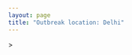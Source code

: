 ```yaml
---
layout: page
title: "Outbreak location: Delhi"
---
```

<div id="mapid">
<script src="https://buda-magenta.github.io/hazard_map/load_map.js"></script>
><script>
var marker_outbreak = L.marker([28.651718, 77.221939],{"autoPan": true}).addTo(map); marker_outbreak.bindTooltip("Delhi").openTooltip();

var circle_1 = L.circle([26.460914, 80.321759], {"pane": "markerPane", "color": "red", "fill": true, "fillOpacity": 0.2, "fillRule": "evenodd", "lineCap": "round", "lineJoin": "round", "opacity": 1.0, "radius": 76212, "stroke": true, "weight": 2}).addTo(map);
circle_1.bindTooltip("Kanpur<br>rank: 1<br>hazard index: 0.019053")

var circle_2 = L.circle([19.075990, 72.877393], {"pane": "markerPane", "color": "red", "fill": true, "fillOpacity": 0.2, "fillRule": "evenodd", "lineCap": "round", "lineJoin": "round", "opacity": 1.0, "radius": 68675, "stroke": true, "weight": 2}).addTo(map);
circle_2.bindTooltip("Mumbai<br>rank: 2<br>hazard index: 0.017169")

var circle_3 = L.circle([28.428262, 77.002700], {"pane": "markerPane", "color": "red", "fill": true, "fillOpacity": 0.2, "fillRule": "evenodd", "lineCap": "round", "lineJoin": "round", "opacity": 1.0, "radius": 56545, "stroke": true, "weight": 2}).addTo(map);
circle_3.bindTooltip("Gurgaon<br>rank: 3<br>hazard index: 0.014136")

var circle_4 = L.circle([26.838100, 80.934600], {"pane": "markerPane", "color": "red", "fill": true, "fillOpacity": 0.2, "fillRule": "evenodd", "lineCap": "round", "lineJoin": "round", "opacity": 1.0, "radius": 52350, "stroke": true, "weight": 2}).addTo(map);
circle_4.bindTooltip("Lucknow<br>rank: 4<br>hazard index: 0.013088")

var circle_5 = L.circle([28.402979, 77.310384], {"pane": "markerPane", "color": "red", "fill": true, "fillOpacity": 0.2, "fillRule": "evenodd", "lineCap": "round", "lineJoin": "round", "opacity": 1.0, "radius": 51907, "stroke": true, "weight": 2}).addTo(map);
circle_5.bindTooltip("Faridabad<br>rank: 5<br>hazard index: 0.012977")

var circle_6 = L.circle([25.531031, 78.652689], {"pane": "markerPane", "color": "red", "fill": true, "fillOpacity": 0.2, "fillRule": "evenodd", "lineCap": "round", "lineJoin": "round", "opacity": 1.0, "radius": 42737, "stroke": true, "weight": 2}).addTo(map);
circle_6.bindTooltip("Jhansi<br>rank: 6<br>hazard index: 0.010684")

var circle_7 = L.circle([28.901090, 76.580193], {"pane": "markerPane", "color": "red", "fill": true, "fillOpacity": 0.2, "fillRule": "evenodd", "lineCap": "round", "lineJoin": "round", "opacity": 1.0, "radius": 41158, "stroke": true, "weight": 2}).addTo(map);
circle_7.bindTooltip("Rohtak<br>rank: 7<br>hazard index: 0.010290")

var circle_8 = L.circle([30.909016, 75.851601], {"pane": "markerPane", "color": "red", "fill": true, "fillOpacity": 0.2, "fillRule": "evenodd", "lineCap": "round", "lineJoin": "round", "opacity": 1.0, "radius": 36150, "stroke": true, "weight": 2}).addTo(map);
circle_8.bindTooltip("Ludhiana<br>rank: 8<br>hazard index: 0.009038")

var circle_9 = L.circle([12.979120, 77.591300], {"pane": "markerPane", "color": "red", "fill": true, "fillOpacity": 0.2, "fillRule": "evenodd", "lineCap": "round", "lineJoin": "round", "opacity": 1.0, "radius": 36138, "stroke": true, "weight": 2}).addTo(map);
circle_9.bindTooltip("Bangalore<br>rank: 9<br>hazard index: 0.009035")

var circle_10 = L.circle([28.863842, 78.805778], {"pane": "markerPane", "color": "red", "fill": true, "fillOpacity": 0.2, "fillRule": "evenodd", "lineCap": "round", "lineJoin": "round", "opacity": 1.0, "radius": 36068, "stroke": true, "weight": 2}).addTo(map);
circle_10.bindTooltip("Moradabad<br>rank: 10<br>hazard index: 0.009017")

var circle_11 = L.circle([29.000653, 77.768229], {"pane": "markerPane", "color": "red", "fill": true, "fillOpacity": 0.2, "fillRule": "evenodd", "lineCap": "round", "lineJoin": "round", "opacity": 1.0, "radius": 34835, "stroke": true, "weight": 2}).addTo(map);
circle_11.bindTooltip("Meerut<br>rank: 11<br>hazard index: 0.008709")

var circle_12 = L.circle([22.541418, 88.357691], {"pane": "markerPane", "color": "red", "fill": true, "fillOpacity": 0.2, "fillRule": "evenodd", "lineCap": "round", "lineJoin": "round", "opacity": 1.0, "radius": 30493, "stroke": true, "weight": 2}).addTo(map);
circle_12.bindTooltip("Kolkata<br>rank: 12<br>hazard index: 0.007623")

var circle_13 = L.circle([29.988077, 77.508130], {"pane": "markerPane", "color": "red", "fill": true, "fillOpacity": 0.2, "fillRule": "evenodd", "lineCap": "round", "lineJoin": "round", "opacity": 1.0, "radius": 26900, "stroke": true, "weight": 2}).addTo(map);
circle_13.bindTooltip("Saharanpur<br>rank: 13<br>hazard index: 0.006725")

var circle_14 = L.circle([25.609324, 85.123525], {"pane": "markerPane", "color": "red", "fill": true, "fillOpacity": 0.2, "fillRule": "evenodd", "lineCap": "round", "lineJoin": "round", "opacity": 1.0, "radius": 25959, "stroke": true, "weight": 2}).addTo(map);
circle_14.bindTooltip("Patna<br>rank: 14<br>hazard index: 0.006490")

var circle_15 = L.circle([23.021624, 72.579707], {"pane": "markerPane", "color": "red", "fill": true, "fillOpacity": 0.2, "fillRule": "evenodd", "lineCap": "round", "lineJoin": "round", "opacity": 1.0, "radius": 25952, "stroke": true, "weight": 2}).addTo(map);
circle_15.bindTooltip("Ahmedabad<br>rank: 15<br>hazard index: 0.006488")

var circle_16 = L.circle([27.175255, 78.009816], {"pane": "markerPane", "color": "red", "fill": true, "fillOpacity": 0.2, "fillRule": "evenodd", "lineCap": "round", "lineJoin": "round", "opacity": 1.0, "radius": 25301, "stroke": true, "weight": 2}).addTo(map);
circle_16.bindTooltip("Agra<br>rank: 16<br>hazard index: 0.006325")

var circle_17 = L.circle([17.388786, 78.461065], {"pane": "markerPane", "color": "red", "fill": true, "fillOpacity": 0.2, "fillRule": "evenodd", "lineCap": "round", "lineJoin": "round", "opacity": 1.0, "radius": 25286, "stroke": true, "weight": 2}).addTo(map);
circle_17.bindTooltip("Hyderabad<br>rank: 17<br>hazard index: 0.006322")

var circle_18 = L.circle([26.915458, 75.818982], {"pane": "markerPane", "color": "red", "fill": true, "fillOpacity": 0.2, "fillRule": "evenodd", "lineCap": "round", "lineJoin": "round", "opacity": 1.0, "radius": 24549, "stroke": true, "weight": 2}).addTo(map);
circle_18.bindTooltip("Jaipur<br>rank: 18<br>hazard index: 0.006137")

var circle_19 = L.circle([27.876990, 78.137290], {"pane": "markerPane", "color": "red", "fill": true, "fillOpacity": 0.2, "fillRule": "evenodd", "lineCap": "round", "lineJoin": "round", "opacity": 1.0, "radius": 23153, "stroke": true, "weight": 2}).addTo(map);
circle_19.bindTooltip("Aligarh<br>rank: 19<br>hazard index: 0.005788")

var circle_20 = L.circle([29.003314, 77.016732], {"pane": "markerPane", "color": "red", "fill": true, "fillOpacity": 0.2, "fillRule": "evenodd", "lineCap": "round", "lineJoin": "round", "opacity": 1.0, "radius": 22980, "stroke": true, "weight": 2}).addTo(map);
circle_20.bindTooltip("Sonipat<br>rank: 20<br>hazard index: 0.005745")

var circle_21 = L.circle([28.733400, 77.298600], {"pane": "markerPane", "color": "red", "fill": true, "fillOpacity": 0.2, "fillRule": "evenodd", "lineCap": "round", "lineJoin": "round", "opacity": 1.0, "radius": 22836, "stroke": true, "weight": 2}).addTo(map);
circle_21.bindTooltip("Loni<br>rank: 21<br>hazard index: 0.005709")

var circle_22 = L.circle([13.083694, 80.270186], {"pane": "markerPane", "color": "red", "fill": true, "fillOpacity": 0.2, "fillRule": "evenodd", "lineCap": "round", "lineJoin": "round", "opacity": 1.0, "radius": 22038, "stroke": true, "weight": 2}).addTo(map);
circle_22.bindTooltip("Chennai<br>rank: 22<br>hazard index: 0.005510")

var circle_23 = L.circle([18.521428, 73.854454], {"pane": "markerPane", "color": "red", "fill": true, "fillOpacity": 0.2, "fillRule": "evenodd", "lineCap": "round", "lineJoin": "round", "opacity": 1.0, "radius": 21507, "stroke": true, "weight": 2}).addTo(map);
circle_23.bindTooltip("Pune<br>rank: 23<br>hazard index: 0.005377")

var circle_24 = L.circle([30.733442, 76.779714], {"pane": "markerPane", "color": "red", "fill": true, "fillOpacity": 0.2, "fillRule": "evenodd", "lineCap": "round", "lineJoin": "round", "opacity": 1.0, "radius": 21327, "stroke": true, "weight": 2}).addTo(map);
circle_24.bindTooltip("Chandigarh<br>rank: 24<br>hazard index: 0.005332")

var circle_25 = L.circle([25.438130, 81.833800], {"pane": "markerPane", "color": "red", "fill": true, "fillOpacity": 0.2, "fillRule": "evenodd", "lineCap": "round", "lineJoin": "round", "opacity": 1.0, "radius": 18467, "stroke": true, "weight": 2}).addTo(map);
circle_25.bindTooltip("Allahabad<br>rank: 25<br>hazard index: 0.004617")

var circle_26 = L.circle([31.634308, 74.873679], {"pane": "markerPane", "color": "red", "fill": true, "fillOpacity": 0.2, "fillRule": "evenodd", "lineCap": "round", "lineJoin": "round", "opacity": 1.0, "radius": 18256, "stroke": true, "weight": 2}).addTo(map);
circle_26.bindTooltip("Amritsar<br>rank: 26<br>hazard index: 0.004564")

var circle_27 = L.circle([28.660965, 76.834676], {"pane": "markerPane", "color": "red", "fill": true, "fillOpacity": 0.2, "fillRule": "evenodd", "lineCap": "round", "lineJoin": "round", "opacity": 1.0, "radius": 18141, "stroke": true, "weight": 2}).addTo(map);
circle_27.bindTooltip("Bahadurgarh<br>rank: 27<br>hazard index: 0.004535")

var circle_28 = L.circle([29.391275, 76.977167], {"pane": "markerPane", "color": "red", "fill": true, "fillOpacity": 0.2, "fillRule": "evenodd", "lineCap": "round", "lineJoin": "round", "opacity": 1.0, "radius": 16804, "stroke": true, "weight": 2}).addTo(map);
circle_28.bindTooltip("Panipat<br>rank: 28<br>hazard index: 0.004201")

var circle_29 = L.circle([31.292011, 75.568058], {"pane": "markerPane", "color": "red", "fill": true, "fillOpacity": 0.2, "fillRule": "evenodd", "lineCap": "round", "lineJoin": "round", "opacity": 1.0, "radius": 16195, "stroke": true, "weight": 2}).addTo(map);
circle_29.bindTooltip("Jalandhar<br>rank: 29<br>hazard index: 0.004049")

var circle_30 = L.circle([28.753900, 77.399900], {"pane": "markerPane", "color": "red", "fill": true, "fillOpacity": 0.2, "fillRule": "evenodd", "lineCap": "round", "lineJoin": "round", "opacity": 1.0, "radius": 15362, "stroke": true, "weight": 2}).addTo(map);
circle_30.bindTooltip("Khora<br>rank: 30<br>hazard index: 0.003841")

var circle_31 = L.circle([25.335649, 83.007629], {"pane": "markerPane", "color": "red", "fill": true, "fillOpacity": 0.2, "fillRule": "evenodd", "lineCap": "round", "lineJoin": "round", "opacity": 1.0, "radius": 13385, "stroke": true, "weight": 2}).addTo(map);
circle_31.bindTooltip("Varanasi<br>rank: 31<br>hazard index: 0.003346")

var circle_32 = L.circle([29.301826, 76.338471], {"pane": "markerPane", "color": "red", "fill": true, "fillOpacity": 0.2, "fillRule": "evenodd", "lineCap": "round", "lineJoin": "round", "opacity": 1.0, "radius": 13036, "stroke": true, "weight": 2}).addTo(map);
circle_32.bindTooltip("Jind<br>rank: 32<br>hazard index: 0.003259")

var circle_33 = L.circle([28.457876, 79.405571], {"pane": "markerPane", "color": "red", "fill": true, "fillOpacity": 0.2, "fillRule": "evenodd", "lineCap": "round", "lineJoin": "round", "opacity": 1.0, "radius": 12914, "stroke": true, "weight": 2}).addTo(map);
circle_33.bindTooltip("Bareilly<br>rank: 33<br>hazard index: 0.003229")

var circle_34 = L.circle([15.398403, 73.812918], {"pane": "markerPane", "color": "red", "fill": true, "fillOpacity": 0.2, "fillRule": "evenodd", "lineCap": "round", "lineJoin": "round", "opacity": 1.0, "radius": 12830, "stroke": true, "weight": 2}).addTo(map);
circle_34.bindTooltip("Vasco Da Gama<br>rank: 34<br>hazard index: 0.003208")

var circle_35 = L.circle([26.180598, 91.753943], {"pane": "markerPane", "color": "red", "fill": true, "fillOpacity": 0.2, "fillRule": "evenodd", "lineCap": "round", "lineJoin": "round", "opacity": 1.0, "radius": 12599, "stroke": true, "weight": 2}).addTo(map);
circle_35.bindTooltip("Guwahati<br>rank: 35<br>hazard index: 0.003150")

var circle_36 = L.circle([29.448006, 77.740685], {"pane": "markerPane", "color": "red", "fill": true, "fillOpacity": 0.2, "fillRule": "evenodd", "lineCap": "round", "lineJoin": "round", "opacity": 1.0, "radius": 12439, "stroke": true, "weight": 2}).addTo(map);
circle_36.bindTooltip("Muzaffarnagar<br>rank: 36<br>hazard index: 0.003110")

var circle_37 = L.circle([28.740613, 77.835426], {"pane": "markerPane", "color": "red", "fill": true, "fillOpacity": 0.2, "fillRule": "evenodd", "lineCap": "round", "lineJoin": "round", "opacity": 1.0, "radius": 11754, "stroke": true, "weight": 2}).addTo(map);
circle_37.bindTooltip("Hapur<br>rank: 37<br>hazard index: 0.002939")

var circle_38 = L.circle([29.680327, 76.989625], {"pane": "markerPane", "color": "red", "fill": true, "fillOpacity": 0.2, "fillRule": "evenodd", "lineCap": "round", "lineJoin": "round", "opacity": 1.0, "radius": 11558, "stroke": true, "weight": 2}).addTo(map);
circle_38.bindTooltip("Karnal<br>rank: 38<br>hazard index: 0.002890")

var circle_39 = L.circle([28.570784, 77.327107], {"pane": "markerPane", "color": "red", "fill": true, "fillOpacity": 0.2, "fillRule": "evenodd", "lineCap": "round", "lineJoin": "round", "opacity": 1.0, "radius": 11385, "stroke": true, "weight": 2}).addTo(map);
circle_39.bindTooltip("Noida<br>rank: 39<br>hazard index: 0.002846")

var circle_40 = L.circle([34.074744, 74.820444], {"pane": "markerPane", "color": "red", "fill": true, "fillOpacity": 0.2, "fillRule": "evenodd", "lineCap": "round", "lineJoin": "round", "opacity": 1.0, "radius": 11242, "stroke": true, "weight": 2}).addTo(map);
circle_40.bindTooltip("Srinagar<br>rank: 40<br>hazard index: 0.002811")

var circle_41 = L.circle([23.258486, 77.401989], {"pane": "markerPane", "color": "red", "fill": true, "fillOpacity": 0.2, "fillRule": "evenodd", "lineCap": "round", "lineJoin": "round", "opacity": 1.0, "radius": 11153, "stroke": true, "weight": 2}).addTo(map);
circle_41.bindTooltip("Bhopal<br>rank: 41<br>hazard index: 0.002788")

var circle_42 = L.circle([28.794068, 79.185930], {"pane": "markerPane", "color": "red", "fill": true, "fillOpacity": 0.2, "fillRule": "evenodd", "lineCap": "round", "lineJoin": "round", "opacity": 1.0, "radius": 10582, "stroke": true, "weight": 2}).addTo(map);
circle_42.bindTooltip("Rampur<br>rank: 42<br>hazard index: 0.002646")

var circle_43 = L.circle([21.149813, 79.082056], {"pane": "markerPane", "color": "red", "fill": true, "fillOpacity": 0.2, "fillRule": "evenodd", "lineCap": "round", "lineJoin": "round", "opacity": 1.0, "radius": 10464, "stroke": true, "weight": 2}).addTo(map);
circle_43.bindTooltip("Nagpur<br>rank: 43<br>hazard index: 0.002616")

var circle_44 = L.circle([27.177366, 78.389912], {"pane": "markerPane", "color": "red", "fill": true, "fillOpacity": 0.2, "fillRule": "evenodd", "lineCap": "round", "lineJoin": "round", "opacity": 1.0, "radius": 10369, "stroke": true, "weight": 2}).addTo(map);
circle_44.bindTooltip("Firozabad<br>rank: 44<br>hazard index: 0.002592")

var circle_45 = L.circle([20.266777, 85.843559], {"pane": "markerPane", "color": "red", "fill": true, "fillOpacity": 0.2, "fillRule": "evenodd", "lineCap": "round", "lineJoin": "round", "opacity": 1.0, "radius": 10185, "stroke": true, "weight": 2}).addTo(map);
circle_45.bindTooltip("Bhubaneswar<br>rank: 45<br>hazard index: 0.002546")

var circle_46 = L.circle([30.325565, 78.043681], {"pane": "markerPane", "color": "red", "fill": true, "fillOpacity": 0.2, "fillRule": "evenodd", "lineCap": "round", "lineJoin": "round", "opacity": 1.0, "radius": 10091, "stroke": true, "weight": 2}).addTo(map);
circle_46.bindTooltip("Dehradun<br>rank: 46<br>hazard index: 0.002523")

var circle_47 = L.circle([32.718561, 74.858092], {"pane": "markerPane", "color": "red", "fill": true, "fillOpacity": 0.2, "fillRule": "evenodd", "lineCap": "round", "lineJoin": "round", "opacity": 1.0, "radius": 9918, "stroke": true, "weight": 2}).addTo(map);
circle_47.bindTooltip("Jammu<br>rank: 47<br>hazard index: 0.002480")

var circle_48 = L.circle([27.633333, 77.583333], {"pane": "markerPane", "color": "red", "fill": true, "fillOpacity": 0.2, "fillRule": "evenodd", "lineCap": "round", "lineJoin": "round", "opacity": 1.0, "radius": 9707, "stroke": true, "weight": 2}).addTo(map);
circle_48.bindTooltip("Mathura<br>rank: 48<br>hazard index: 0.002427")

var circle_49 = L.circle([23.370035, 85.325013], {"pane": "markerPane", "color": "red", "fill": true, "fillOpacity": 0.2, "fillRule": "evenodd", "lineCap": "round", "lineJoin": "round", "opacity": 1.0, "radius": 9267, "stroke": true, "weight": 2}).addTo(map);
circle_49.bindTooltip("Ranchi<br>rank: 49<br>hazard index: 0.002317")

var circle_50 = L.circle([29.938447, 78.145298], {"pane": "markerPane", "color": "red", "fill": true, "fillOpacity": 0.2, "fillRule": "evenodd", "lineCap": "round", "lineJoin": "round", "opacity": 1.0, "radius": 8576, "stroke": true, "weight": 2}).addTo(map);
circle_50.bindTooltip("Haridwar<br>rank: 50<br>hazard index: 0.002144")

var circle_51 = L.circle([30.179115, 75.047102], {"pane": "markerPane", "color": "red", "fill": true, "fillOpacity": 0.2, "fillRule": "evenodd", "lineCap": "round", "lineJoin": "round", "opacity": 1.0, "radius": 8202, "stroke": true, "weight": 2}).addTo(map);
circle_51.bindTooltip("Bathinda<br>rank: 51<br>hazard index: 0.002051")

var circle_52 = L.circle([26.698885, 88.320030], {"pane": "markerPane", "color": "red", "fill": true, "fillOpacity": 0.2, "fillRule": "evenodd", "lineCap": "round", "lineJoin": "round", "opacity": 1.0, "radius": 8170, "stroke": true, "weight": 2}).addTo(map);
circle_52.bindTooltip("Bagdogra<br>rank: 52<br>hazard index: 0.002043")

var circle_53 = L.circle([22.720362, 75.868200], {"pane": "markerPane", "color": "red", "fill": true, "fillOpacity": 0.2, "fillRule": "evenodd", "lineCap": "round", "lineJoin": "round", "opacity": 1.0, "radius": 7724, "stroke": true, "weight": 2}).addTo(map);
circle_53.bindTooltip("Indore<br>rank: 53<br>hazard index: 0.001931")

var circle_54 = L.circle([21.170200, 72.831100], {"pane": "markerPane", "color": "red", "fill": true, "fillOpacity": 0.2, "fillRule": "evenodd", "lineCap": "round", "lineJoin": "round", "opacity": 1.0, "radius": 7724, "stroke": true, "weight": 2}).addTo(map);
circle_54.bindTooltip("Surat<br>rank: 54<br>hazard index: 0.001931")

var circle_55 = L.circle([28.195647, 76.616518], {"pane": "markerPane", "color": "red", "fill": true, "fillOpacity": 0.2, "fillRule": "evenodd", "lineCap": "round", "lineJoin": "round", "opacity": 1.0, "radius": 7697, "stroke": true, "weight": 2}).addTo(map);
circle_55.bindTooltip("Rewari<br>rank: 55<br>hazard index: 0.001924")

var circle_56 = L.circle([28.793170, 76.139128], {"pane": "markerPane", "color": "red", "fill": true, "fillOpacity": 0.2, "fillRule": "evenodd", "lineCap": "round", "lineJoin": "round", "opacity": 1.0, "radius": 7603, "stroke": true, "weight": 2}).addTo(map);
circle_56.bindTooltip("Bhiwani<br>rank: 56<br>hazard index: 0.001901")

var circle_57 = L.circle([30.209087, 76.339872], {"pane": "markerPane", "color": "red", "fill": true, "fillOpacity": 0.2, "fillRule": "evenodd", "lineCap": "round", "lineJoin": "round", "opacity": 1.0, "radius": 7413, "stroke": true, "weight": 2}).addTo(map);
circle_57.bindTooltip("Patiala<br>rank: 57<br>hazard index: 0.001853")

var circle_58 = L.circle([29.168807, 75.746110], {"pane": "markerPane", "color": "red", "fill": true, "fillOpacity": 0.2, "fillRule": "evenodd", "lineCap": "round", "lineJoin": "round", "opacity": 1.0, "radius": 7198, "stroke": true, "weight": 2}).addTo(map);
circle_58.bindTooltip("Hisar<br>rank: 58<br>hazard index: 0.001800")

var circle_59 = L.circle([26.203725, 78.157363], {"pane": "markerPane", "color": "red", "fill": true, "fillOpacity": 0.2, "fillRule": "evenodd", "lineCap": "round", "lineJoin": "round", "opacity": 1.0, "radius": 6879, "stroke": true, "weight": 2}).addTo(map);
circle_59.bindTooltip("Gwalior<br>rank: 59<br>hazard index: 0.001720")

var circle_60 = L.circle([9.931308, 76.267414], {"pane": "markerPane", "color": "red", "fill": true, "fillOpacity": 0.2, "fillRule": "evenodd", "lineCap": "round", "lineJoin": "round", "opacity": 1.0, "radius": 6677, "stroke": true, "weight": 2}).addTo(map);
circle_60.bindTooltip("Kochi<br>rank: 60<br>hazard index: 0.001669")

var circle_61 = L.circle([30.384367, 76.770421], {"pane": "markerPane", "color": "red", "fill": true, "fillOpacity": 0.2, "fillRule": "evenodd", "lineCap": "round", "lineJoin": "round", "opacity": 1.0, "radius": 6597, "stroke": true, "weight": 2}).addTo(map);
circle_61.bindTooltip("Ambala<br>rank: 61<br>hazard index: 0.001649")

var circle_62 = L.circle([27.639077, 76.614452], {"pane": "markerPane", "color": "red", "fill": true, "fillOpacity": 0.2, "fillRule": "evenodd", "lineCap": "round", "lineJoin": "round", "opacity": 1.0, "radius": 6413, "stroke": true, "weight": 2}).addTo(map);
circle_62.bindTooltip("Alwar<br>rank: 62<br>hazard index: 0.001603")

var circle_63 = L.circle([25.196826, 76.000893], {"pane": "markerPane", "color": "red", "fill": true, "fillOpacity": 0.2, "fillRule": "evenodd", "lineCap": "round", "lineJoin": "round", "opacity": 1.0, "radius": 6151, "stroke": true, "weight": 2}).addTo(map);
circle_63.bindTooltip("Kota<br>rank: 63<br>hazard index: 0.001538")

var circle_64 = L.circle([28.923397, 78.488317], {"pane": "markerPane", "color": "red", "fill": true, "fillOpacity": 0.2, "fillRule": "evenodd", "lineCap": "round", "lineJoin": "round", "opacity": 1.0, "radius": 6068, "stroke": true, "weight": 2}).addTo(map);
circle_64.bindTooltip("Amroha<br>rank: 64<br>hazard index: 0.001517")

var circle_65 = L.circle([26.296772, 73.035143], {"pane": "markerPane", "color": "red", "fill": true, "fillOpacity": 0.2, "fillRule": "evenodd", "lineCap": "round", "lineJoin": "round", "opacity": 1.0, "radius": 5963, "stroke": true, "weight": 2}).addTo(map);
circle_65.bindTooltip("Jodhpur<br>rank: 65<br>hazard index: 0.001491")

var circle_66 = L.circle([21.237947, 81.633683], {"pane": "markerPane", "color": "red", "fill": true, "fillOpacity": 0.2, "fillRule": "evenodd", "lineCap": "round", "lineJoin": "round", "opacity": 1.0, "radius": 5822, "stroke": true, "weight": 2}).addTo(map);
circle_66.bindTooltip("Raipur<br>rank: 66<br>hazard index: 0.001456")

var circle_67 = L.circle([29.500882, 77.348383], {"pane": "markerPane", "color": "red", "fill": true, "fillOpacity": 0.2, "fillRule": "evenodd", "lineCap": "round", "lineJoin": "round", "opacity": 1.0, "radius": 5409, "stroke": true, "weight": 2}).addTo(map);
circle_67.bindTooltip("Shamli<br>rank: 67<br>hazard index: 0.001352")

var circle_68 = L.circle([22.297314, 73.194257], {"pane": "markerPane", "color": "red", "fill": true, "fillOpacity": 0.2, "fillRule": "evenodd", "lineCap": "round", "lineJoin": "round", "opacity": 1.0, "radius": 5323, "stroke": true, "weight": 2}).addTo(map);
circle_68.bindTooltip("Vadodara<br>rank: 68<br>hazard index: 0.001331")

var circle_69 = L.circle([27.265212, 77.369126], {"pane": "markerPane", "color": "red", "fill": true, "fillOpacity": 0.2, "fillRule": "evenodd", "lineCap": "round", "lineJoin": "round", "opacity": 1.0, "radius": 5200, "stroke": true, "weight": 2}).addTo(map);
circle_69.bindTooltip("Bharatpur<br>rank: 69<br>hazard index: 0.001300")

var circle_70 = L.circle([29.154148, 77.305954], {"pane": "markerPane", "color": "red", "fill": true, "fillOpacity": 0.2, "fillRule": "evenodd", "lineCap": "round", "lineJoin": "round", "opacity": 1.0, "radius": 5145, "stroke": true, "weight": 2}).addTo(map);
circle_70.bindTooltip("Baraut<br>rank: 70<br>hazard index: 0.001286")

var circle_71 = L.circle([30.129326, 77.245483], {"pane": "markerPane", "color": "red", "fill": true, "fillOpacity": 0.2, "fillRule": "evenodd", "lineCap": "round", "lineJoin": "round", "opacity": 1.0, "radius": 4823, "stroke": true, "weight": 2}).addTo(map);
circle_71.bindTooltip("Jagadhri<br>rank: 71<br>hazard index: 0.001206")

var circle_72 = L.circle([26.671329, 83.364583], {"pane": "markerPane", "color": "red", "fill": true, "fillOpacity": 0.2, "fillRule": "evenodd", "lineCap": "round", "lineJoin": "round", "opacity": 1.0, "radius": 4591, "stroke": true, "weight": 2}).addTo(map);
circle_72.bindTooltip("Gorakhpur<br>rank: 72<br>hazard index: 0.001148")

var circle_73 = L.circle([28.015929, 73.317137], {"pane": "markerPane", "color": "red", "fill": true, "fillOpacity": 0.2, "fillRule": "evenodd", "lineCap": "round", "lineJoin": "round", "opacity": 1.0, "radius": 4564, "stroke": true, "weight": 2}).addTo(map);
circle_73.bindTooltip("Bikaner<br>rank: 73<br>hazard index: 0.001141")

var circle_74 = L.circle([24.578721, 73.686257], {"pane": "markerPane", "color": "red", "fill": true, "fillOpacity": 0.2, "fillRule": "evenodd", "lineCap": "round", "lineJoin": "round", "opacity": 1.0, "radius": 4452, "stroke": true, "weight": 2}).addTo(map);
circle_74.bindTooltip("Udaipur<br>rank: 74<br>hazard index: 0.001113")

var circle_75 = L.circle([28.176959, 77.373112], {"pane": "markerPane", "color": "red", "fill": true, "fillOpacity": 0.2, "fillRule": "evenodd", "lineCap": "round", "lineJoin": "round", "opacity": 1.0, "radius": 4231, "stroke": true, "weight": 2}).addTo(map);
circle_75.bindTooltip("Palwal<br>rank: 75<br>hazard index: 0.001058")

var circle_76 = L.circle([29.869350, 77.890212], {"pane": "markerPane", "color": "red", "fill": true, "fillOpacity": 0.2, "fillRule": "evenodd", "lineCap": "round", "lineJoin": "round", "opacity": 1.0, "radius": 4121, "stroke": true, "weight": 2}).addTo(map);
circle_76.bindTooltip("Roorkee<br>rank: 76<br>hazard index: 0.001030")

var circle_77 = L.circle([19.194329, 72.970178], {"pane": "markerPane", "color": "red", "fill": true, "fillOpacity": 0.2, "fillRule": "evenodd", "lineCap": "round", "lineJoin": "round", "opacity": 1.0, "radius": 3840, "stroke": true, "weight": 2}).addTo(map);
circle_77.bindTooltip("Thane<br>rank: 77<br>hazard index: 0.000960")

var circle_78 = L.circle([28.826162, 77.541656], {"pane": "markerPane", "color": "red", "fill": true, "fillOpacity": 0.2, "fillRule": "evenodd", "lineCap": "round", "lineJoin": "round", "opacity": 1.0, "radius": 3721, "stroke": true, "weight": 2}).addTo(map);
circle_78.bindTooltip("Modinagar<br>rank: 78<br>hazard index: 0.000930")

var circle_79 = L.circle([8.576971, 77.050125], {"pane": "markerPane", "color": "red", "fill": true, "fillOpacity": 0.2, "fillRule": "evenodd", "lineCap": "round", "lineJoin": "round", "opacity": 1.0, "radius": 3483, "stroke": true, "weight": 2}).addTo(map);
circle_79.bindTooltip("Thiruvananthapuram<br>rank: 79<br>hazard index: 0.000871")

var circle_80 = L.circle([17.723128, 83.301284], {"pane": "markerPane", "color": "red", "fill": true, "fillOpacity": 0.2, "fillRule": "evenodd", "lineCap": "round", "lineJoin": "round", "opacity": 1.0, "radius": 3433, "stroke": true, "weight": 2}).addTo(map);
circle_80.bindTooltip("Visakhapatnam<br>rank: 80<br>hazard index: 0.000858")

var circle_81 = L.circle([28.388861, 77.974798], {"pane": "markerPane", "color": "red", "fill": true, "fillOpacity": 0.2, "fillRule": "evenodd", "lineCap": "round", "lineJoin": "round", "opacity": 1.0, "radius": 3315, "stroke": true, "weight": 2}).addTo(map);
circle_81.bindTooltip("Bulandshahr<br>rank: 81<br>hazard index: 0.000829")

var circle_82 = L.circle([26.469100, 74.639000], {"pane": "markerPane", "color": "red", "fill": true, "fillOpacity": 0.2, "fillRule": "evenodd", "lineCap": "round", "lineJoin": "round", "opacity": 1.0, "radius": 3259, "stroke": true, "weight": 2}).addTo(map);
circle_82.bindTooltip("Ajmer<br>rank: 82<br>hazard index: 0.000815")

var circle_83 = L.circle([28.618753, 78.550874], {"pane": "markerPane", "color": "red", "fill": true, "fillOpacity": 0.2, "fillRule": "evenodd", "lineCap": "round", "lineJoin": "round", "opacity": 1.0, "radius": 3217, "stroke": true, "weight": 2}).addTo(map);
circle_83.bindTooltip("Sambhal<br>rank: 83<br>hazard index: 0.000804")

var circle_84 = L.circle([11.001812, 76.962842], {"pane": "markerPane", "color": "red", "fill": true, "fillOpacity": 0.2, "fillRule": "evenodd", "lineCap": "round", "lineJoin": "round", "opacity": 1.0, "radius": 3091, "stroke": true, "weight": 2}).addTo(map);
circle_84.bindTooltip("Coimbatore<br>rank: 84<br>hazard index: 0.000773")

var circle_85 = L.circle([30.211200, 77.286390], {"pane": "markerPane", "color": "red", "fill": true, "fillOpacity": 0.2, "fillRule": "evenodd", "lineCap": "round", "lineJoin": "round", "opacity": 1.0, "radius": 3015, "stroke": true, "weight": 2}).addTo(map);
circle_85.bindTooltip("Yamunanagar<br>rank: 85<br>hazard index: 0.000754")

var circle_86 = L.circle([27.912633, 79.746563], {"pane": "markerPane", "color": "red", "fill": true, "fillOpacity": 0.2, "fillRule": "evenodd", "lineCap": "round", "lineJoin": "round", "opacity": 1.0, "radius": 2891, "stroke": true, "weight": 2}).addTo(map);
circle_86.bindTooltip("Shahjahanpur<br>rank: 86<br>hazard index: 0.000723")

var circle_87 = L.circle([16.508759, 80.618510], {"pane": "markerPane", "color": "red", "fill": true, "fillOpacity": 0.2, "fillRule": "evenodd", "lineCap": "round", "lineJoin": "round", "opacity": 1.0, "radius": 2665, "stroke": true, "weight": 2}).addTo(map);
circle_87.bindTooltip("Vijayawada<br>rank: 87<br>hazard index: 0.000666")

var circle_88 = L.circle([24.796436, 85.007956], {"pane": "markerPane", "color": "red", "fill": true, "fillOpacity": 0.2, "fillRule": "evenodd", "lineCap": "round", "lineJoin": "round", "opacity": 1.0, "radius": 2660, "stroke": true, "weight": 2}).addTo(map);
circle_88.bindTooltip("Gaya<br>rank: 88<br>hazard index: 0.000665")

var circle_89 = L.circle([28.651718, 77.221939], {"pane": "markerPane", "color": "red", "fill": true, "fillOpacity": 0.2, "fillRule": "evenodd", "lineCap": "round", "lineJoin": "round", "opacity": 1.0, "radius": 2594, "stroke": true, "weight": 2}).addTo(map);
circle_89.bindTooltip("Dehri<br>rank: 89<br>hazard index: 0.000649")

var circle_90 = L.circle([28.068312, 79.046073], {"pane": "markerPane", "color": "red", "fill": true, "fillOpacity": 0.2, "fillRule": "evenodd", "lineCap": "round", "lineJoin": "round", "opacity": 1.0, "radius": 2580, "stroke": true, "weight": 2}).addTo(map);
circle_90.bindTooltip("Budaun<br>rank: 90<br>hazard index: 0.000645")

var circle_91 = L.circle([28.079690, 75.541768], {"pane": "markerPane", "color": "red", "fill": true, "fillOpacity": 0.2, "fillRule": "evenodd", "lineCap": "round", "lineJoin": "round", "opacity": 1.0, "radius": 2514, "stroke": true, "weight": 2}).addTo(map);
circle_91.bindTooltip("Jhunjhunun<br>rank: 91<br>hazard index: 0.000629")

var circle_92 = L.circle([27.573243, 78.111739], {"pane": "markerPane", "color": "red", "fill": true, "fillOpacity": 0.2, "fillRule": "evenodd", "lineCap": "round", "lineJoin": "round", "opacity": 1.0, "radius": 2498, "stroke": true, "weight": 2}).addTo(map);
circle_92.bindTooltip("Hathras<br>rank: 92<br>hazard index: 0.000625")

var circle_93 = L.circle([29.993039, 76.829223], {"pane": "markerPane", "color": "red", "fill": true, "fillOpacity": 0.2, "fillRule": "evenodd", "lineCap": "round", "lineJoin": "round", "opacity": 1.0, "radius": 2483, "stroke": true, "weight": 2}).addTo(map);
circle_93.bindTooltip("Thanesar<br>rank: 93<br>hazard index: 0.000621")

var circle_94 = L.circle([29.211757, 78.961731], {"pane": "markerPane", "color": "red", "fill": true, "fillOpacity": 0.2, "fillRule": "evenodd", "lineCap": "round", "lineJoin": "round", "opacity": 1.0, "radius": 2386, "stroke": true, "weight": 2}).addTo(map);
circle_94.bindTooltip("Kashipur<br>rank: 94<br>hazard index: 0.000597")

var circle_95 = L.circle([29.822821, 76.378310], {"pane": "markerPane", "color": "red", "fill": true, "fillOpacity": 0.2, "fillRule": "evenodd", "lineCap": "round", "lineJoin": "round", "opacity": 1.0, "radius": 2335, "stroke": true, "weight": 2}).addTo(map);
circle_95.bindTooltip("Kaithal<br>rank: 95<br>hazard index: 0.000584")

var circle_96 = L.circle([28.205907, 77.875714], {"pane": "markerPane", "color": "red", "fill": true, "fillOpacity": 0.2, "fillRule": "evenodd", "lineCap": "round", "lineJoin": "round", "opacity": 1.0, "radius": 2238, "stroke": true, "weight": 2}).addTo(map);
circle_96.bindTooltip("Khurja<br>rank: 96<br>hazard index: 0.000560")

var circle_97 = L.circle([28.488378, 78.735249], {"pane": "markerPane", "color": "red", "fill": true, "fillOpacity": 0.2, "fillRule": "evenodd", "lineCap": "round", "lineJoin": "round", "opacity": 1.0, "radius": 2192, "stroke": true, "weight": 2}).addTo(map);
circle_97.bindTooltip("Chandausi<br>rank: 97<br>hazard index: 0.000548")

var circle_98 = L.circle([23.160894, 79.949770], {"pane": "markerPane", "color": "red", "fill": true, "fillOpacity": 0.2, "fillRule": "evenodd", "lineCap": "round", "lineJoin": "round", "opacity": 1.0, "radius": 2109, "stroke": true, "weight": 2}).addTo(map);
circle_98.bindTooltip("Jabalpur<br>rank: 98<br>hazard index: 0.000527")

var circle_99 = L.circle([26.716413, 88.430992], {"pane": "markerPane", "color": "red", "fill": true, "fillOpacity": 0.2, "fillRule": "evenodd", "lineCap": "round", "lineJoin": "round", "opacity": 1.0, "radius": 1943, "stroke": true, "weight": 2}).addTo(map);
circle_99.bindTooltip("Siliguri<br>rank: 99<br>hazard index: 0.000486")

var circle_100 = L.circle([24.800609, 93.937000], {"pane": "markerPane", "color": "red", "fill": true, "fillOpacity": 0.2, "fillRule": "evenodd", "lineCap": "round", "lineJoin": "round", "opacity": 1.0, "radius": 1765, "stroke": true, "weight": 2}).addTo(map);
circle_100.bindTooltip("Imphal<br>rank: 100<br>hazard index: 0.000441")
</script>
</div>